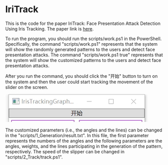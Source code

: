 # IriTrack
This is the code for the paper IriTrack: Face Presentation Attack Detection Using Iris Tracking. The paper link is [here](https://dl.acm.org/doi/abs/10.1145/3463515).

To run the program, you should run the scripts/work.ps1 in the PowerShell. Specifically, the command "scripts/work.ps1" represents that the system will show the randomly generated patterns to the users and detect face presentation attacks. The command "scripts/work.ps1 true" represents that the system will show the customized patterns to the users and detect face presentation attacks. 

After you run the command, you should click the "开始" button to turn on the system and then the user could start tracking the movement of the slider on the screen. 

![image](https://github.com/Elsawei123/IriTrack/blob/main/IMG/IMG.png)

The customized parameters (i.e., the angles and the lines) can be changed in the "scripts/1_Generation/result.txt". In this file, the first parameter represents the numbers of the angles and the following parameters are the angles, weights, and the lines participating in the generation of the pattern, respectively. The speed of the slipper can be changed in "scripts/2_Track/track.ps1".

